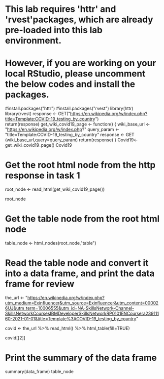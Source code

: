 # This lab requires 'httr' and 'rvest'packages, which are already pre-loaded into this lab environment.
# However, if you are working on your local RStudio, please uncomment the below codes and install the packages.

#install.packages("httr")
#install.packages("rvest")
library(httr) 
library(rvest)
response <- GET("https://en.wikipedia.org/w/index.php?title=Template:COVID-19_testing_by_country")  
return(response)
get_wiki_covid19_page <- function() {
    wiki_base_url <- "https://en.wikipedia.org/w/index.php?"
    query_param <- "title=Template:COVID-19_testing_by_country"
    response <- GET (wiki_base_url,query=query_param)
    return(response)
   } 
   Covid19<- get_wiki_covid19_page()
Covid19
# Get the root html node from the http response in task 1 
root_node <- read_html(get_wiki_covid19_page())

root_node
# Get the table node from the root html node
table_node <- html_nodes(root_node,"table")
# Read the table node and convert it into a data frame, and print the data frame for review
the_url <- "https://en.wikipedia.org/w/index.php?utm_medium=Exinfluencer&utm_source=Exinfluencer&utm_content=000026UJ&utm_term=10006555&utm_id=NA-SkillsNetwork-Channel-SkillsNetworkCoursesIBMDeveloperSkillsNetworkRP0101ENCoursera23911160-2021-01-01&title=Template%3ACOVID-19_testing_by_country"

covid <- the_url %>%
  read_html() %>% 
  html_table(fill=TRUE)

covid[[2]]
# Print the summary of the data frame
summary(data_frame)
table_node
